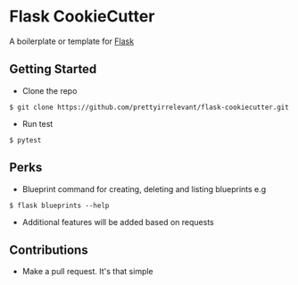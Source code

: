 # Flask CookieCutter

A boilerplate or template for [Flask]('https://flask.palletsprojects.com/en/1.1.x/)

## Getting Started

- Clone the repo

```shell
$ git clone https://github.com/prettyirrelevant/flask-cookiecutter.git
```

- Run test

```shell
$ pytest
```

## Perks

- Blueprint command for creating, deleting and listing blueprints e.g

```
$ flask blueprints --help
```

- Additional features will be added based on requests

## Contributions

- Make a pull request. It's that simple
